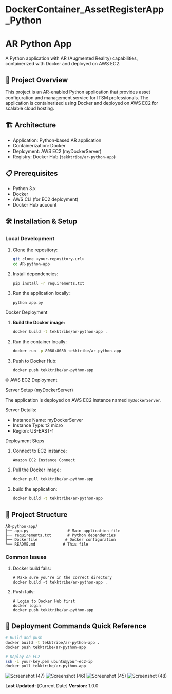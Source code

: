# DockerContainer_AssetRegisterApp_Python
# AR Python App

A Python application with AR (Augmented Reality) capabilities, containerized with Docker and deployed on AWS EC2.

## 🚀 Project Overview

This project is an AR-enabled Python application that provides asset configuration and management service for ITSM professionals. The application is containerized using Docker and deployed on AWS EC2 for scalable cloud hosting.

## 🏗️ Architecture

- Application: Python-based AR application
- Containerization: Docker
- Deployment: AWS EC2 (myDockerServer)
- Registry: Docker Hub (`tekktribe/ar-python-app`)

## 📋 Prerequisites

- Python 3.x
- Docker
- AWS CLI (for EC2 deployment)
- Docker Hub account

## 🛠️ Installation & Setup

### Local Development

1. Clone the repository:
   ```bash
   git clone <your-repository-url>
   cd AR-python-app
   

2. Install dependencies:
   ```bash
   pip install -r requirements.txt
   ```

3. Run the application locally:
   ```bash
   python app.py
   ```

 Docker Deployment

1. **Build the Docker image:**
   ```bash
   docker build -t tekktribe/ar-python-app .
   ```

2. Run the container locally:
   ```bash
   docker run -p 8080:8080 tekktribe/ar-python-app
   ```

3. Push to Docker Hub:
   ```bash
   docker push tekktribe/ar-python-app
   ```

🌐 AWS EC2 Deployment

Server Setup (myDockerServer)

The application is deployed on AWS EC2 instance named `myDockerServer`.

Server Details:
- Instance Name: myDockerServer
- Instance Type: t2 micro
- Region: US-EAST-1

Deployment Steps

1. Connect to EC2 instance:
   ```
   Amazon EC2 Instance Connect
   ```

2. Pull the Docker image:
   ```bash
   docker pull tekktribe/ar-python-app
   ```

3. build the application:
   ```bash
   docker build -t tekktribe/ar-python-app
   ```

 
## 📁 Project Structure

```
AR-python-app/
├── app.py                 # Main application file
├── requirements.txt       # Python dependencies
├── Dockerfile            # Docker configuration             
└── README.md            # This file

```
### Common Issues

1. Docker build fails:
   ```
   # Make sure you're in the correct directory
   docker build -t tekktribe/ar-python-app .
   ```

2. Push fails:
   ```
   # Login to Docker Hub first
   docker login
   docker push tekktribe/ar-python-app
   ```


## 🚀 Deployment Commands Quick Reference

```bash
# Build and push
docker build -t tekktribe/ar-python-app .
docker push tekktribe/ar-python-app

# Deploy on EC2
ssh -i your-key.pem ubuntu@your-ec2-ip
docker pull tekktribe/ar-python-app
```
![Screenshot (47)](https://github.com/user-attachments/assets/f9e9328c-f28e-43c5-b1ab-edcea168d87b)
![Screenshot (46)](https://github.com/user-attachments/assets/6ccb4288-c749-4b7a-b8d0-185b3ed0cf2a)
![Screenshot (45)](https://github.com/user-attachments/assets/57b02ace-a00b-4c10-b3fb-db32a9c47851)
![Screenshot (48)](https://github.com/user-attachments/assets/d7533681-e3e1-46f2-8726-3df6b5355e58)


**Last Updated:** [Current Date]
**Version:** 1.0.0
